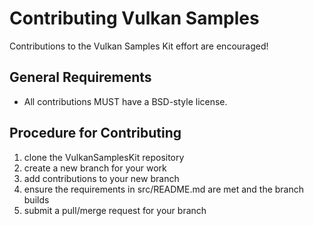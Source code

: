 # Contributing Vulkan Samples
  Contributions to the Vulkan Samples Kit effort are encouraged!

## General Requirements
  - All contributions MUST have a BSD-style license.

## Procedure for Contributing
  1. clone the VulkanSamplesKit repository
  2. create a new branch for your work
  3. add contributions to your new branch
  4. ensure the requirements in src/README.md are met and the branch builds
  5. submit a pull/merge request for your branch

